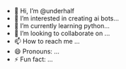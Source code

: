 - 👋 Hi, I’m @underhalf
- 👀 I’m interested in creating ai bots...
- 🌱 I’m currently learning python...
- 💞️ I’m looking to collaborate on ...
- 📫 How to reach me ...
- 😄 Pronouns: ...
- ⚡ Fun fact: ...

<!---
underhalf/underhalf is a ✨ special ✨ repository because its `README.md` (this file) appears on your GitHub profile.
You can click the Preview link to take a look at your changes.
--->
